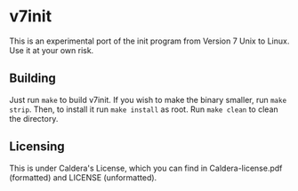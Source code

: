 v7init
===============

This is an experimental port of the init program from Version 7 Unix to Linux. 
Use it at your own risk.

## Building
Just run `make` to build v7init. If you wish to make the binary smaller, run `make strip`. Then, to install it run `make install` as root. 
Run `make clean` to clean the directory.

## Licensing
This is under Caldera's License, which you can find in Caldera-license.pdf (formatted) and LICENSE (unformatted).
